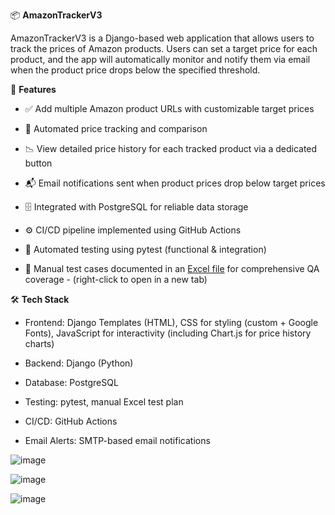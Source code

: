📦 **AmazonTrackerV3**

AmazonTrackerV3 is a Django-based web application that allows users to track the prices of Amazon products. Users can set a target price for each product, and the app will automatically monitor and notify them via email when the product price drops below the specified threshold.

🚀 **Features**

- ✅ Add multiple Amazon product URLs with customizable target prices

- 🔄 Automated price tracking and comparison

- 📉 View detailed price history for each tracked product via a dedicated button

- 📬 Email notifications sent when product prices drop below target prices

- 🗄️ Integrated with PostgreSQL for reliable data storage

- ⚙️ CI/CD pipeline implemented using GitHub Actions

- 🧪 Automated testing using pytest (functional & integration)

- 📝 Manual test cases documented in an [Excel file](https://docs.google.com/spreadsheets/d/1AdvVZNADk09dZT7Q2EcfnRz2wW7j-NOk/edit?usp=sharing&ouid=113456943017181847110&rtpof=true&sd=true) for comprehensive QA coverage - (right-click to open in a new tab)


🛠 **Tech Stack**

- Frontend: Django Templates (HTML), CSS for styling (custom + Google Fonts), JavaScript for interactivity (including Chart.js for price history charts)

- Backend: Django (Python)

- Database: PostgreSQL

- Testing: pytest, manual Excel test plan

- CI/CD: GitHub Actions

- Email Alerts: SMTP-based email notifications


![image](https://github.com/user-attachments/assets/694fc3fb-139e-4d8c-a734-1af990b7eb68)

![image](https://github.com/user-attachments/assets/194b33c9-b903-443e-8f86-da02a89972dc)

![image](https://github.com/user-attachments/assets/fc8f634f-a167-4375-ba99-e7487e342bfc)
